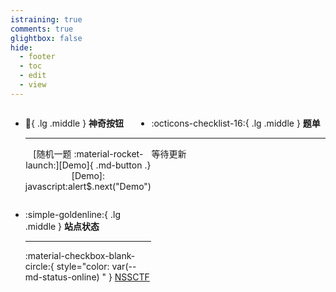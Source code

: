 ```yaml
---
istraining: true
comments: true
glightbox: false
hide:
  - footer
  - toc
  - edit
  - view
---
```


<div class="grid" style="display: grid;grid-template-columns: 40% 60%;" markdown>

<div class="grid cards" style="display: grid; grid-template-columns: 1fr;" markdown>

<div class="grid cards"  markdown>

-   :white_square_button:{ .lg .middle } __神奇按钮__

    ---
    <div style="text-align: center;" markdown>
    [随机一题 :material-rocket-launch:][Demo]{ .md-button .}
    [Demo]: javascript:alert$.next("Demo")
    </div>

</div>

<div class="grid cards" markdown>

-   :simple-goldenline:{ .lg .middle } __站点状态__

    ---

    :material-checkbox-blank-circle:{ style="color: var(--md-status-online) " } [NSSCTF](https://www.nssctf.cn/)

</div>  

</div>

<div class="grid cards" markdown>

-   :octicons-checklist-16:{ .lg .middle } __题单__

    ---
    
    等待更新

</div> 

</div>